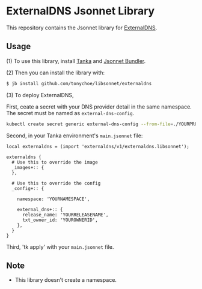 # ExternalDNS Jsonnet Library

This repository contains the Jsonnet library for [ExternalDNS](https://github.com/kubernetes-sigs/external-dns).

## Usage

(1) To use this library, install [Tanka](https://tanka.dev/) and [Jsonnet Bundler](https://tanka.dev/install#jsonnet-bundler).

(2) Then you can install the library with:

```bash
$ jb install github.com/tonychoe/libsonnet/externaldns
```

(3) To deploy ExternalDNS, 

First, ceate a secret with your DNS provider detail in the same namespace. The secret must be named as `external-dns-config`.
``` bash
kubectl create secret generic external-dns-config --from-file=./YOURPROVIDER.yaml --namespace=YOURNAMESPACE
```

Second, in your Tanka environment's `main.jsonnet` file:

```jsonnet
local externaldns = (import 'externaldns/v1/externaldns.libsonnet');

externaldns {
  # Use this to override the image
  _images+:: {
  },

  # Use this to override the config
  _config+:: {

    namespace: 'YOURNAMESPACE',

    external_dns+:: {
      release_name: 'YOURRELEASENAME',
      txt_owner_id: 'YOUROWNERID',
    },
  }
}
```

Third, 'tk apply' with your `main.jsonnet` file.

## Note

* This library doesn't create a namespace.
